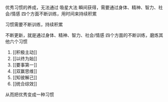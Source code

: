 优秀习惯的养成，无法通过 吸星大法 瞬间获得，需要通过身体、精神、智力、社会/情感 四个方面不断训练，用时间来持续积累

习惯需要不断训练，持续积累

不断更新，就是通过身体、精神、智力、社会/情感 四个方面的不断训练，磨炼其他六个习惯
1. [[积极主动]]
2. [[以终为始]]
3. [[要事第一]]
4. [[双赢思维]]
5. [[知彼解己]]
6. [[统合综效]]



从而把优秀变成一种习惯